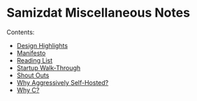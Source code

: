 Samizdat Miscellaneous Notes
============================

Contents:

* [Design Highlights](design-highlights.md)
* [Manifesto](manifesto.md)
* [Reading List](reading-list.md)
* [Startup Walk-Through](startup-walk-through.md)
* [Shout Outs](shout-outs.md)
* [Why Aggressively Self-Hosted?](why-aggressively-self-hosted.md)
* [Why C?](why-c.md)

